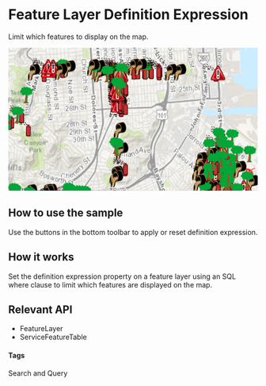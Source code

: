 # Feature Layer Definition Expression
Limit which features to display on the map.

![Feature Layer Definition Expression App](feature-layer-definition-expression.png)

## How to use the sample
Use the buttons in the bottom toolbar to apply or reset definition expression.

## How it works

Set the definition expression property on a feature layer using an SQL where clause to limit which features are displayed on the map.

## Relevant API
* FeatureLayer
* ServiceFeatureTable

#### Tags
Search and Query
